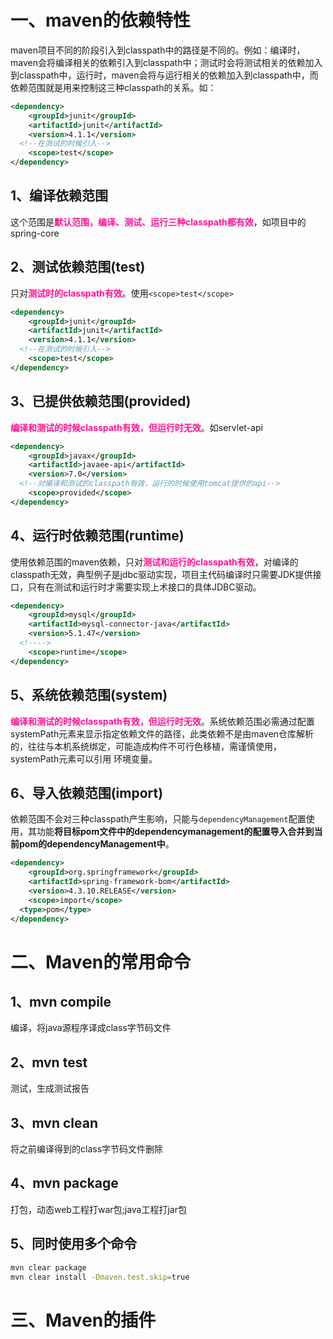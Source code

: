 # 一、maven的依赖特性

maven项目不同的阶段引入到classpath中的路径是不同的。例如：编译时，maven会将编译相关的依赖引入到classpath中；测试时会将测试相关的依赖加入到classpath中，运行时，maven会将与运行相关的依赖加入到classpath中，而依赖范围就是用来控制这三种classpath的关系。如：

```xml
<dependency>
	<groupId>junit</groupId>
	<artifactId>junit</artifactId>
	<version>4.1.1</version>
  <!--在测试的时候引入-->
	<scope>test</scope>
</dependency>
```

## 1、编译依赖范围

这个范围是<b style="color:deeppink;">默认范围，编译、测试、运行三种classpath都有效</b>，如项目中的spring-core

## 2、测试依赖范围(test)

只对<b style="color:deeppink;">测试时的classpath有效</b>。使用`<scope>test</scope>`

```xml
<dependency>
	<groupId>junit</groupId>
	<artifactId>junit</artifactId>
	<version>4.1.1</version>
  <!--在测试的时候引入-->
	<scope>test</scope>
</dependency>
```

## 3、已提供依赖范围(provided)

<b style="color:deeppink;">编译和测试的时候classpath有效，但运行时无效</b>。如servlet-api

```xml
<dependency>
	<groupId>javax</groupId>
	<artifactId>javaee-api</artifactId>
	<version>7.0</version>
  <!--对编译和测试的classpath有效，运行的时候使用tomcat提供的api-->
	<scope>provided</scope>
</dependency>
```

## 4、运行时依赖范围(runtime)

使用依赖范围的maven依赖，只对<b style="color:deeppink;">测试和运行的classpath有效</b>，对编译的classpath无效，典型例子是jdbc驱动实现，项目主代码编译时只需要JDK提供接口，只有在测试和运行时才需要实现上术接口的具体JDBC驱动。

```xml
<dependency>
	<groupId>mysql</groupId>
	<artifactId>mysql-connector-java</artifactId>
	<version>5.1.47</version>
  <!---->
	<scope>runtime</scope>
</dependency>
```

## 5、系统依赖范围(system)

<b style="color:deeppink;">编译和测试的时候classpath有效，但运行时无效</b>。系统依赖范围必需通过配置systemPath元素来显示指定依赖文件的路径，此类依赖不是由maven仓库解析的，往往与本机系统绑定，可能造成构件不可行色移植，需谨慎使用，systemPath元素可以引用 环境变量。

## 6、导入依赖范围(import)

依赖范围不会对三种classpath产生影响，只能与`dependencyManagement`配置使用，其功能**将目标pom文件中的dependencymanagement的配置导入合并到当前pom的dependencyManagement中**。

```xml
<dependency>
	<groupId>org.springframework</groupId>
	<artifactId>spring-framework-bom</artifactId>
	<version>4.3.10.RELEASE</version>
	<scope>import</scope>
  <type>pom</type>
</dependency>
```

# 二、Maven的常用命令

 ## 1、mvn compile

编译，将java源程序译成class字节码文件

## 2、mvn test

测试，生成测试报告

## 3、mvn clean 

将之前编译得到的class字节码文件删除

## 4、mvn package

打包，动态web工程打war包;java工程打jar包

## 5、同时使用多个命令

```sh
mvn clear package
mvn clear install -Dmaven.test.skip=true
```

# 三、Maven的插件

